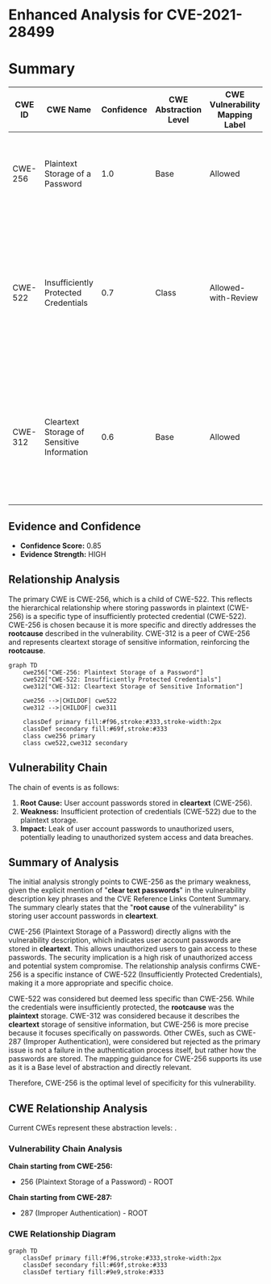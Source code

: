 # Enhanced Analysis for CVE-2021-28499

# Summary
| CWE ID | CWE Name | Confidence | CWE Abstraction Level | CWE Vulnerability Mapping Label | CWE-Vulnerability Mapping Notes |
|---|---|---|---|---|---|
| CWE-256 | Plaintext Storage of a Password | 1.0 | Base | Allowed | Primary CWE.  The **rootcause** of the vulnerability is the storage of passwords in cleartext. |
| CWE-522 | Insufficiently Protected Credentials | 0.7 | Class | Allowed-with-Review | Secondary candidate. This CWE is a higher-level classification that encompasses various insecure methods of handling credentials, including plaintext storage. |
| CWE-312 | Cleartext Storage of Sensitive Information | 0.6 | Base | Allowed | Secondary candidate. This CWE describes the storage of sensitive information in cleartext, which is closely related to the primary issue. |

## Evidence and Confidence

*   **Confidence Score:** 0.85
*   **Evidence Strength:** HIGH

## Relationship Analysis
The primary CWE is CWE-256, which is a child of CWE-522. This reflects the hierarchical relationship where storing passwords in plaintext (CWE-256) is a specific type of insufficiently protected credential (CWE-522). CWE-256 is chosen because it is more specific and directly addresses the **rootcause** described in the vulnerability. CWE-312 is a peer of CWE-256 and represents cleartext storage of sensitive information, reinforcing the **rootcause**.

```mermaid
graph TD
    cwe256["CWE-256: Plaintext Storage of a Password"]
    cwe522["CWE-522: Insufficiently Protected Credentials"]
    cwe312["CWE-312: Cleartext Storage of Sensitive Information"]
    
    cwe256 -->|CHILDOF| cwe522
    cwe312 -->|CHILDOF| cwe311
    
    classDef primary fill:#f96,stroke:#333,stroke-width:2px
    classDef secondary fill:#69f,stroke:#333
    class cwe256 primary
    class cwe522,cwe312 secondary
```

## Vulnerability Chain
The chain of events is as follows:
1.  **Root Cause:** User account passwords stored in **cleartext** (CWE-256).
2.  **Weakness:** Insufficient protection of credentials (CWE-522) due to the plaintext storage.
3.  **Impact:** Leak of user account passwords to unauthorized users, potentially leading to unauthorized system access and data breaches.

## Summary of Analysis
The initial analysis strongly points to CWE-256 as the primary weakness, given the explicit mention of "**clear text passwords**" in the vulnerability description key phrases and the CVE Reference Links Content Summary. The summary clearly states that the "**root cause** of the vulnerability" is storing user account passwords in **cleartext**.

CWE-256 (Plaintext Storage of a Password) directly aligns with the vulnerability description, which indicates user account passwords are stored in **cleartext**. This allows unauthorized users to gain access to these passwords. The security implication is a high risk of unauthorized access and potential system compromise. The relationship analysis confirms CWE-256 is a specific instance of CWE-522 (Insufficiently Protected Credentials), making it a more appropriate and specific choice.

CWE-522 was considered but deemed less specific than CWE-256. While the credentials were insufficiently protected, the **rootcause** was the **plaintext** storage. CWE-312 was considered because it describes the **cleartext** storage of sensitive information, but CWE-256 is more precise because it focuses specifically on passwords. Other CWEs, such as CWE-287 (Improper Authentication), were considered but rejected as the primary issue is not a failure in the authentication process itself, but rather how the passwords are stored. The mapping guidance for CWE-256 supports its use as it is a Base level of abstraction and directly relevant.

Therefore, CWE-256 is the optimal level of specificity for this vulnerability.


## CWE Relationship Analysis

Current CWEs represent these abstraction levels: .


### Vulnerability Chain Analysis

**Chain starting from CWE-256:**
- 256 (Plaintext Storage of a Password) - ROOT


**Chain starting from CWE-287:**
- 287 (Improper Authentication) - ROOT



### CWE Relationship Diagram

```mermaid
graph TD
    classDef primary fill:#f96,stroke:#333,stroke-width:2px
    classDef secondary fill:#69f,stroke:#333
    classDef tertiary fill:#9e9,stroke:#333
```